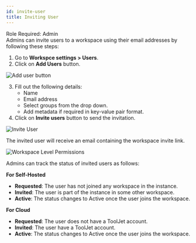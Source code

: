 ```yaml
---
id: invite-user
title: Inviting User
---
```


Role Required: Admin <br/>
Admins can invite users to a workspace using their email addresses by following these steps:

1. Go to **Workspce settings > Users**.
2. Click on **Add Users** button.

<img className="screenshot-full" src="/img/user-management/onboard-user/invite-user/add-user.png" alt="Add user button" />

3. Fill out the following details:
    - Name
    - Email address
    - Select groups from the drop down.
    - Add metadata if required in key-value pair format.
4. Click on **Invite users** button to send the invitation.

<img className="screenshot-full" src="/img/user-management/onboard-user/invite-user/user-details.png" alt="Invite User" />

The invited user will receive an email containing the workspace invite link.

<img className="screenshot-full" src="/img/user-management/onboard-user/invite-user/email.png" alt="Workspace Level Permissions" />

Admins can track the status of invited users as follows:

**For Self-Hosted**

- **Requested**: The user has not joined any workspace in the instance.
- **Invited**: The user is part of the instance in some other workspace.
- **Active**: The status changes to Active once the user joins the workspace.


**For Cloud**

- **Requested**: The user does not have a ToolJet account.
- **Invited**: The user have a ToolJet account.
- **Active**: The status changes to Active once the user joins the workspace.
